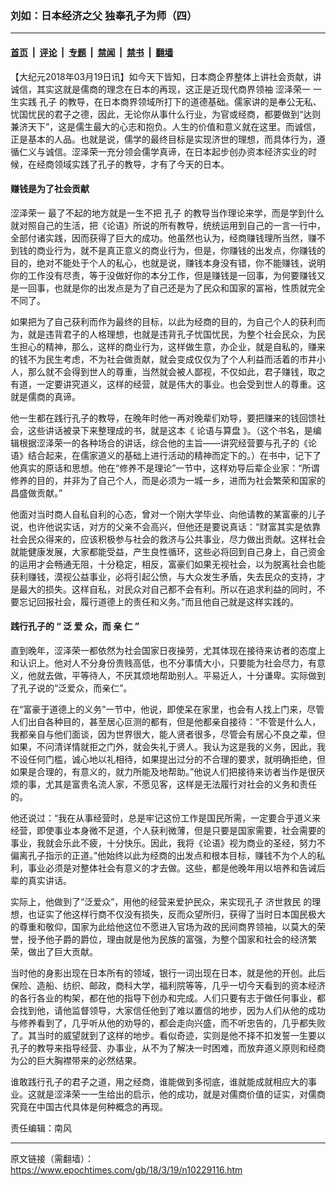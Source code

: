 ### 刘如：日本经济之父 独奉孔子为师（四）

---

#### [首页](../../../..?n10229116) &nbsp;|&nbsp; [评论](../../../../../epoch-comment?n10229116) &nbsp;|&nbsp; [专题](../../../../../epoch-special?n10229116) &nbsp;|&nbsp; [禁闻](../../../../../epoch-news?n10229116) &nbsp;|&nbsp; [禁书](../../../../../books?n10229116) &nbsp;|&nbsp; [翻墙](https://github.com/gfw-breaker/nogfw/blob/master/README.md?n10229116)


<div class="post_content" id="artbody" itemprop="articleBody">
 <!-- article content begin -->
 <p>
  【大纪元2018年03月19日讯】如今天下皆知，日本商企界整体上讲社会贡献，讲诚信，其实这就是儒商的理念在日本的再现，这正是近现代商界领袖
  <ok href="https://www.epochtimes.com/gb/tag/%E6%B6%A9%E6%B3%BD%E8%8D%A3%E4%B8%80.html">
   涩泽荣一
  </ok>
  一生实践
  <ok href="https://www.epochtimes.com/gb/tag/%E5%AD%94%E5%AD%90.html">
   孔子
  </ok>
  的教导，在日本商界领域所打下的道德基础。儒家讲的是奉公无私、忧国忧民的君子之德，因此，无论你从事什么行业，为官或经商，都要做到“达则兼济天下”，这是儒生最大的心志和抱负。人生的价值和意义就在这里。而诚信，正是基本的人品。也就是说，儒学的最终目标是实现济世的理想，而具体行为，遵循仁义与诚信。涩泽荣一充分领会儒学真谛，在日本起步创办资本经济实业的时候，在经商领域实践了孔子的教导，才有了今天的日本。
 </p>
 <h4>
  <strong>
   赚钱是为了社会贡献
  </strong>
 </h4>
 <p>
  <ok href="https://www.epochtimes.com/gb/tag/%E6%B6%A9%E6%B3%BD%E8%8D%A3%E4%B8%80.html">
   涩泽荣一
  </ok>
  最了不起的地方就是一生不把
  <ok href="https://www.epochtimes.com/gb/tag/%E5%AD%94%E5%AD%90.html">
   孔子
  </ok>
  的教导当作理论来学，而是学到什么就对照自己的生活，把《论语》所说的所有教导，统统运用到自己的一言一行中，全部付诸实践，因而获得了巨大的成功。他虽然也认为，经商赚钱理所当然，赚不到钱的商业行为，就不是真正意义的商业行为，但是，你赚钱的出发点，你赚钱的目的，绝对不能处于个人的私心，也就是说，赚钱本身没有错，你不能赚钱，说明你的工作没有尽责，等于没做好你的本分工作，但是赚钱是一回事，为何要赚钱又是一回事，也就是你的出发点是为了自己还是为了民众和国家的富裕，性质就完全不同了。
 </p>
 <p>
  如果把为了自己获利而作为最终的目标，以此为经商的目的，为自己个人的获利而为，就是违背君子的人格理想，也就是违背孔子忧国忧民，为整个社会民众，为民生担心的精神，那么，这样的商业行为，这样做生意，办企业，就是自私的，赚来的钱不为民生考虑，不为社会做贡献，就会变成仅仅为了个人利益而活着的市井小人，那么就不会得到世人的尊重，当然就会被人鄙视，不仅如此，君子赚钱，取之有道，一定要讲究道义，这样的经营，就是伟大的事业。也会受到世人的尊重。这就是儒商的真谛。
 </p>
 <p>
  他一生都在践行孔子的教导，在晚年时他一再对晚辈们劝导，要把赚来的钱回馈社会，这些讲话被录下来整理成的书，就是这本《
  <ok href="https://www.epochtimes.com/gb/tag/%E8%AE%BA%E8%AF%AD%E4%B8%8E%E7%AE%97%E7%9B%98.html">
   论语与算盘
  </ok>
  》。（这个书名，是编辑根据涩泽荣一的各种场合的讲话，综合他的主旨——讲究经营要与孔子的《论语》结合起来，在儒家道义的基础上进行活动的精神而定下的。）在书中，记下了他真实的原话和思想。他在“修养不是理论”一节中，这样劝导后辈企业家：“所谓修养的目的，并非为了自己个人，而是必须为一城一乡，进而为社会繁荣和国家的昌盛做贡献。”
 </p>
 <p>
  他面对当时商人自私自利的心态，曾对一个刚大学毕业、向他请教的某富豪的儿子说，也许他说实话，对方的父亲不会高兴，但他还是要说真话：“财富其实是依靠社会民众得来的，应该积极参与社会的救济与公共事业，尽力做出贡献。这样社会就能健康发展，大家都能受益，产生良性循环，这些必将回到自己身上，自己资金的运用才会畅通无阻，十分稳定，相反，富豪们如果无视社会，以为脱离社会也能获利赚钱，漠视公益事业，必将引起公愤，与大众发生矛盾，失去民众的支持，才是最大的损失。这样自私，对民众对自己都不会有利。所以在追求利益的同时，不要忘记回报社会，履行道德上的责任和义务。”而且他自己就是这样实践的。
 </p>
 <h4>
  <strong>
   践行孔子的
  </strong>
  <strong>
   “
  </strong>
  <strong>
   泛
  </strong>
  <strong>
   爱
  </strong>
  <strong>
   众，而
  </strong>
  <strong>
   亲
  </strong>
  <strong>
   仁
  </strong>
  <strong>
   ”
  </strong>
 </h4>
 <p>
  直到晚年，涩泽荣一都依然为社会国家日夜操劳，尤其体现在接待来访者的态度上和认识上。他对人不分身份贵贱高低，也不分事情大小，只要能为社会尽力，有意义，他就去做，平等待人，不厌其烦地帮助别人。平易近人，十分谦卑。实际做到了孔子说的“泛爱众，而亲仁”。
 </p>
 <p>
  在“富豪于道德上的义务”一节中，他说，即使呆在家里，也会有人找上门来，尽管人们出自各种目的，甚至居心叵测的都有，但是他都亲自接待：“不管是什么人，我都亲自与他们面谈，因为世界很大，能人贤者很多，尽管会有居心不良之辈，但如果，不问清详情就拒之门外，就会失礼于贤人。我认为这是我的义务，因此，我不设任何门槛，诚心地以礼相待，如果提出过分的不合理的要求，就明确拒绝，但如果是合理的，有意义的，就力所能及地帮助。”他说人们把接待来访者当作是很厌烦的事，尤其是富贵名流人家，不愿见客，这样是无法履行对社会的义务和责任的。
 </p>
 <p>
  他还说过：“我在从事经营时，总是牢记这份工作是国民所需，一定要合乎道义来经营，即使事业本身微不足道，个人获利微薄，但是只要是国家需要，社会需要的事业，我就会乐此不疲，十分快乐。因此，我将《论语》视为商业的圣经，努力不偏离孔子指示的正道。”他始终以此为经商的出发点和根本目标，赚钱不为个人的私利，事业必须是对整体社会有意义的才去做。这些，都是他晚年用以培养和告诫后辈的真实讲话。
 </p>
 <p>
  实际上，他做到了“泛爱众”，用他的经营来爱护民众，来实现孔子
  <ok href="https://www.epochtimes.com/gb/tag/%E6%B5%8E%E4%B8%96%E6%95%91%E6%B0%91.html">
   济世救民
  </ok>
  的理想，也证实了他这样行商不仅没有损失，反而众望所归，获得了当时日本国民极大的尊重和敬仰，国家为此给他这位不愿进入官场为政的民间商界领袖，以莫大的荣誉，授予他子爵的爵位，理由就是他为民族的富强，为整个国家和社会的经济繁荣，做出了巨大贡献。
 </p>
 <p>
  当时他的身影出现在日本所有的领域，银行一词出现在日本，就是他的开创。此后保险、造船、纺织、邮政，商科大学，福利院等等，几乎一切今天看到的资本经济的各行各业的构架，都在他的指导下创办和完成。人们只要有志于做任何事业，都会找到他，请他监督领导，大家信任他到了难以置信的地步，因为人们从他的成功与修养看到了，几乎听从他的劝导的，都会走向兴盛，而不听忠告的，几乎都失败了。其当时的威望就到了这样的地步。看似奇迹，实则是他不择不扣发誓一生要以孔子的教导来指导经营、办事业，从不为了解决一时困难，而放弃道义原则和经商为公的巨大胸襟带来的必然结果。
 </p>
 <p>
  谁敢践行孔子的君子之道，用之经商，谁能做到多彻底，谁就能成就相应大的事业。这就是涩泽荣一一生给出的启示，他的成功，就是对儒商价值的证实，对儒商究竟在中国古代具体是何种概念的再现。
 </p>
 <p>
  责任编辑：南风
 </p>
 <!-- article content end -->
 <div id="below_article_ad">
 </div>
</div>


---

原文链接（需翻墙）：https://www.epochtimes.com/gb/18/3/19/n10229116.htm